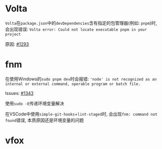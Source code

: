 # Volta

`Volta`在`package.json`中的`devDependencies`含有指定的包管理器(例如: `pnpm`)时, 会出现错误: `Volta error: Could not locate executable pnpm in your project`

原因: [#1293](https://github.com/volta-cli/volta/issues/1293)

# fnm

在使用Windows的`sudo pnpm dev`时会报错: `'node' is not recognized as an internal or external command, operable program or batch file.`

Issues: [#1343](https://github.com/Schniz/fnm/issues/1343)

使用`sudo -E`传递环境变量解决

在VSCode中使用`simple-git-hooks`+`lint-staged`时, 会出现`fnm: command not found`错误, 本质原因还是环境变量的问题


# vfox